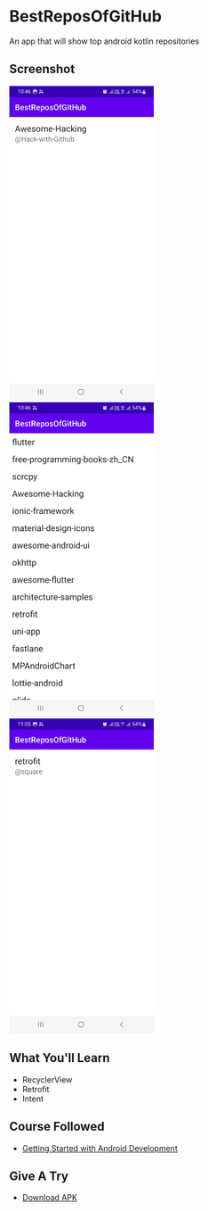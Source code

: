 BestReposOfGitHub
=================

An app that will show top android kotlin repositories

Screenshot
------------

<p float="left">
<img src="https://github.com/noobshubham/BestReposOfGitHub/blob/master/source-preview/screenshot/detailsRepoActivity.jpg" width="260"/>
<img src="https://github.com/noobshubham/BestReposOfGitHub/blob/master/source-preview/screenshot/mainActivity.jpg" width="260"/>
<img src="https://github.com/noobshubham/BestReposOfGitHub/blob/master/source-preview/screenshot/retrofit.jpg" width="260"/>
</p>


What You'll Learn
------------

- RecyclerView
- Retrofit
- Intent

Course Followed
------------

- [Getting Started with Android Development](https://www.pluralsight.com/courses/getting-started-android-development)

Give A Try
------------

- [Download APK](https://github.com/noobshubham/BestReposOfGitHub/releases/download/v1.0/BestReposOfGitHub.apk)
